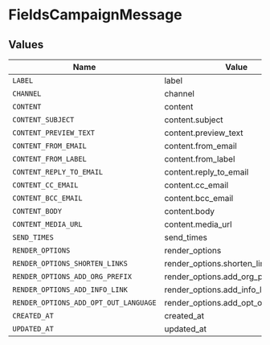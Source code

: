 # FieldsCampaignMessage


## Values

| Name                                  | Value                                 |
| ------------------------------------- | ------------------------------------- |
| `LABEL`                               | label                                 |
| `CHANNEL`                             | channel                               |
| `CONTENT`                             | content                               |
| `CONTENT_SUBJECT`                     | content.subject                       |
| `CONTENT_PREVIEW_TEXT`                | content.preview_text                  |
| `CONTENT_FROM_EMAIL`                  | content.from_email                    |
| `CONTENT_FROM_LABEL`                  | content.from_label                    |
| `CONTENT_REPLY_TO_EMAIL`              | content.reply_to_email                |
| `CONTENT_CC_EMAIL`                    | content.cc_email                      |
| `CONTENT_BCC_EMAIL`                   | content.bcc_email                     |
| `CONTENT_BODY`                        | content.body                          |
| `CONTENT_MEDIA_URL`                   | content.media_url                     |
| `SEND_TIMES`                          | send_times                            |
| `RENDER_OPTIONS`                      | render_options                        |
| `RENDER_OPTIONS_SHORTEN_LINKS`        | render_options.shorten_links          |
| `RENDER_OPTIONS_ADD_ORG_PREFIX`       | render_options.add_org_prefix         |
| `RENDER_OPTIONS_ADD_INFO_LINK`        | render_options.add_info_link          |
| `RENDER_OPTIONS_ADD_OPT_OUT_LANGUAGE` | render_options.add_opt_out_language   |
| `CREATED_AT`                          | created_at                            |
| `UPDATED_AT`                          | updated_at                            |